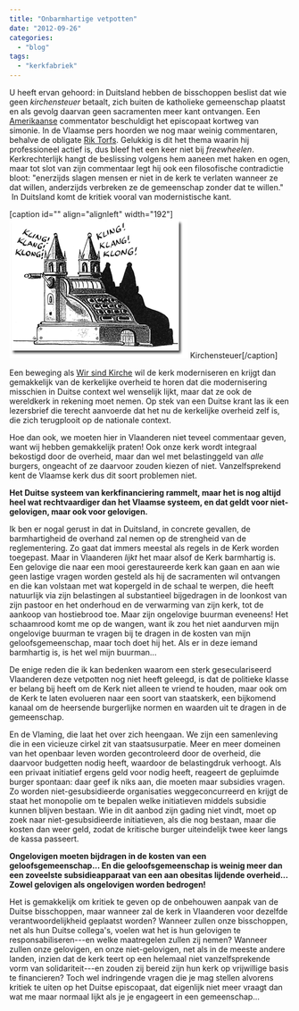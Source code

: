 ```yaml
---
title: "Onbarmhartige vetpotten"
date: "2012-09-26"
categories: 
  - "blog"
tags: 
  - "kerkfabriek"
---
```


U heeft ervan gehoord: in Duitsland hebben de bisschoppen beslist dat wie geen _kirchensteuer_ betaalt, zich buiten de katholieke gemeenschap plaatst en als gevolg daarvan geen sacramenten meer kant ontvangen. Een [Amerikaanse](http://vox-nova.com/2012/09/25/is-it-church-discipline-or-simony/) commentator beschuldigt het episcopaat kortweg van simonie. In de Vlaamse pers hoorden we nog maar weinig commentaren, behalve de obligate [Rik Torfs](http://www.standaard.be/artikel/detail.aspx?artikelid=DMF20120925_00311109&utm_source=feedburner&utm_medium=feed&utm_campaign=Feed%3A+dso-meningen-opinie+%28De+Standaard+Opinie%3A+Opinie%29&utm_content=Google+Reader). Gelukkig is dit het thema waarin hij professioneel actief is, dus bleef het een keer niet bij _freewheelen_. Kerkrechterlijk hangt de beslissing volgens hem aaneen met haken en ogen, maar tot slot van zijn commentaar legt hij ook een filosofische contradictie bloot: "enerzijds slagen mensen er niet in de kerk te verlaten wanneer ze dat willen, anderzijds verbreken ze de gemeenschap zonder dat te willen."  In Duitsland komt de kritiek vooral van modernistische kant.

\[caption id="" align="alignleft" width="192"\]![Kirchensteuer](images/kirchensteuer.gif "Kirchensteuer") Kirchensteuer\[/caption\]

Een beweging als [Wir sind Kirche](http://www.wir-sind-kirche.de/?id=128&id_entry=4209) wil de kerk moderniseren en krijgt dan gemakkelijk van de kerkelijke overheid te horen dat die modernisering misschien in Duitse context wel wenselijk lijkt, maar dat ze ook de wereldkerk in rekening moet nemen. Op stek van een Duitse krant las ik een lezersbrief die terecht aanvoerde dat het nu de kerkelijke overheid zelf is, die zich terugplooit op de nationale context.

Hoe dan ook, we moeten hier in Vlaanderen niet teveel commentaar geven, want wij hebben gemakkelijk praten! Ook onze kerk wordt integraal bekostigd door de overheid, maar dan wel met belastinggeld van _alle_ burgers, ongeacht of ze daarvoor zouden kiezen of niet. Vanzelfsprekend kent de Vlaamse kerk dus dit soort problemen niet.

**Het Duitse systeem van kerkfinanciering rammelt, maar het is nog altijd heel wat rechtvaardiger dan het Vlaamse systeem, en dat geldt voor niet-gelovigen, maar ook voor gelovigen.**

Ik ben er nogal gerust in dat in Duitsland, in concrete gevallen, de barmhartigheid de overhand zal nemen op de strengheid van de reglementering. Zo gaat dat immers meestal als regels in de Kerk worden toegepast. Maar in Vlaanderen _lijkt_ het maar alsof de Kerk barmhartig is. Een gelovige die naar een mooi gerestaureerde kerk kan gaan en aan wie geen lastige vragen worden gesteld als hij de sacramenten wil ontvangen en die kan volstaan met wat kopergeld in de schaal te werpen, die heeft natuurlijk via zijn belastingen al substantieel bijgedragen in de loonkost van zijn pastoor en het onderhoud en de verwarming van zijn kerk, tot de aankoop van hostiebrood toe. Maar zijn ongelovige buurman eveneens! Het schaamrood komt me op de wangen, want ik zou het niet aandurven mijn ongelovige buurman te vragen bij te dragen in de kosten van mijn geloofsgemeenschap, maar toch doet hij het. Als er in deze iemand barmhartig is, is het wel mijn buurman...

De enige reden die ik kan bedenken waarom een sterk geseculariseerd Vlaanderen deze vetpotten nog niet heeft geleegd, is dat de politieke klasse er belang bij heeft om de Kerk niet alleen te vriend te houden, maar ook om de Kerk te laten evolueren naar een soort van staatskerk, een bijkomend kanaal om de heersende burgerlijke normen en waarden uit te dragen in de gemeenschap.

En de Vlaming, die laat het over zich heengaan. We zijn een samenleving die in een vicieuze cirkel zit van staatsusurpatie. Meer en meer domeinen van het openbaar leven worden gecontroleerd door de overheid, die daarvoor budgetten nodig heeft, waardoor de belastingdruk verhoogt. Als een privaat initiatief ergens geld voor nodig heeft, reageert de gepluimde burger spontaan: daar geef ik niks aan, die moeten maar subsidies vragen. Zo worden niet-gesubsidieerde organisaties weggeconcurreerd en krijgt de staat het monopolie om te bepalen welke initiatieven middels subsidie kunnen blijven bestaan. Wie in dit aanbod zijn gading niet vindt, moet op zoek naar niet-gesubsidieerde initiatieven, als die nog bestaan, maar die kosten dan weer geld, zodat de kritische burger uiteindelijk twee keer langs de kassa passeert.

**Ongelovigen moeten bijdragen in de kosten van een geloofsgemeenschap... En die geloofsgemeenschap is weinig meer dan een zoveelste subsidieapparaat van een aan obesitas lijdende overheid... Zowel gelovigen als ongelovigen worden bedrogen!**

Het is gemakkelijk om kritiek te geven op de onbehouwen aanpak van de Duitse bisschoppen, maar wanneer zal de kerk in Vlaanderen voor dezelfde verantwoordelijkheid geplaatst worden? Wanneer zullen onze bisschoppen, net als hun Duitse collega's, voelen wat het is hun gelovigen te responsabiliseren---en welke maatregelen zullen zij nemen? Wanneer zullen onze gelovigen, en onze niet-gelovigen, net als in de meeste andere landen, inzien dat de kerk teert op een helemaal niet vanzelfsprekende vorm van solidariteit---en zouden zij bereid zijn hun kerk op vrijwillige basis te financieren? Toch wel indringende vragen die je mag stellen alvorens kritiek te uiten op het Duitse episcopaat, dat eigenlijk niet meer vraagt dan wat me maar normaal lijkt als je je engageert in een gemeenschap...
